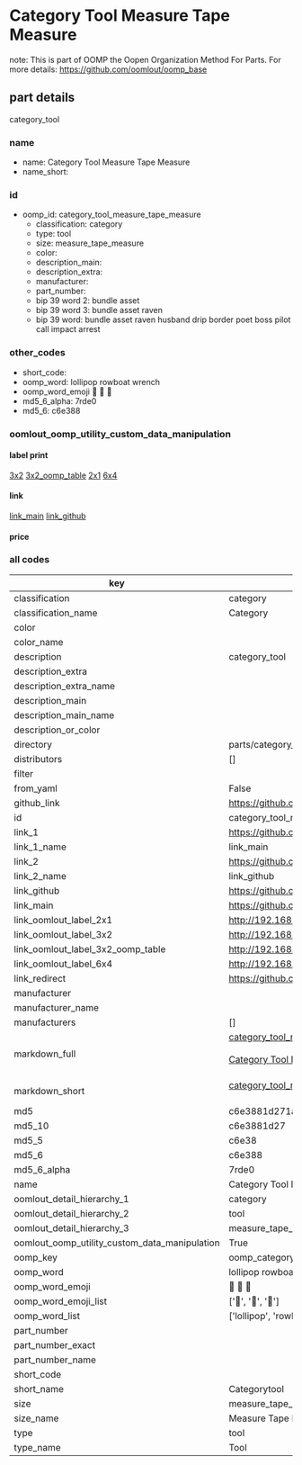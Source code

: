 # Category Tool Measure Tape Measure  

note: This is part of OOMP the Oopen Organization Method For Parts. For more details: https://github.com/oomlout/oomp_base

##  part details
  



category_tool



### name
* name: Category Tool Measure Tape Measure
* name_short: 
### id
* oomp_id: category_tool_measure_tape_measure
  * classification: category
  * type: tool
  * size: measure_tape_measure
  * color: 
  * description_main: 
  * description_extra: 
  * manufacturer: 
  * part_number: 
  * bip 39 word 2: bundle asset
  * bip 39 word 3: bundle asset raven
  * bip 39 word: bundle asset raven husband drip border poet boss pilot call impact arrest

### other_codes
* short_code: 
* oomp_word: lollipop rowboat wrench
* oomp_word_emoji :lollipop: :rowboat: :wrench:
* md5_6_alpha: 7rde0
* md5_6: c6e388






### oomlout_oomp_utility_custom_data_manipulation
#### label print
[3x2](http://192.168.1.245:1112/?label=oomp%207rde0)
[3x2_oomp_table](http://192.168.1.108:1112/?label=oomp%207rde0)
[2x1](http://192.168.1.242:1112/?label=oomp%207rde0)
[6x4](http://192.168.1.55:1112/?label=oomp%207rde0)    

#### link

[link_main](https://github.com/oomlout/oomlout_oomp_version_1_messy/tree/main/parts/category_tool_measure_tape_measure) [link_github](https://github.com/oomlout/oomlout_oomp_version_1_messy/tree/main/parts/category_tool_measure_tape_measure)                             

#### price







### all codes 
| key | value |  
| --- | --- |  
| classification | category |  
| classification_name | Category |  
| color |  |  
| color_name |  |  
| description | category_tool |  
| description_extra |  |  
| description_extra_name |  |  
| description_main |  |  
| description_main_name |  |  
| description_or_color |   |  
| directory | parts/category_tool_measure_tape_measure |  
| distributors | [] |  
| filter |  |  
| from_yaml | False |  
| github_link | https://github.com/oomlout/oomlout_oomp_part_src/tree/main/parts/category_tool_measure_tape_measure |  
| id | category_tool_measure_tape_measure |  
| link_1 | https://github.com/oomlout/oomlout_oomp_version_1_messy/tree/main/parts/category_tool_measure_tape_measure |  
| link_1_name | link_main |  
| link_2 | https://github.com/oomlout/oomlout_oomp_version_1_messy/tree/main/parts/category_tool_measure_tape_measure |  
| link_2_name | link_github |  
| link_github | https://github.com/oomlout/oomlout_oomp_version_1_messy/tree/main/parts/category_tool_measure_tape_measure |  
| link_main | https://github.com/oomlout/oomlout_oomp_version_1_messy/tree/main/parts/category_tool_measure_tape_measure |  
| link_oomlout_label_2x1 | http://192.168.1.242:1112/?label=oomp%207rde0 |  
| link_oomlout_label_3x2 | http://192.168.1.245:1112/?label=oomp%207rde0 |  
| link_oomlout_label_3x2_oomp_table | http://192.168.1.108:1112/?label=oomp%207rde0 |  
| link_oomlout_label_6x4 | http://192.168.1.55:1112/?label=oomp%207rde0 |  
| link_redirect | https://github.com/oomlout/oomlout_oomp_version_1_messy/tree/main/parts/category_tool_measure_tape_measure |  
| manufacturer |  |  
| manufacturer_name |  |  
| manufacturers | [] |  
| markdown_full | [category_tool_measure_tape_measure](none)<br>[](none)<br>[Category Tool Measure Tape Measure](none)<br><br> |  
| markdown_short | [category_tool_measure_tape_measure](none)<br><br> |  
| md5 | c6e3881d271a34e4672196ff64c368f2 |  
| md5_10 | c6e3881d27 |  
| md5_5 | c6e38 |  
| md5_6 | c6e388 |  
| md5_6_alpha | 7rde0 |  
| name | Category Tool Measure Tape Measure |  
| oomlout_detail_hierarchy_1 | category |  
| oomlout_detail_hierarchy_2 | tool |  
| oomlout_detail_hierarchy_3 | measure_tape_measure |  
| oomlout_oomp_utility_custom_data_manipulation | True |  
| oomp_key | oomp_category_tool_measure_tape_measure |  
| oomp_word | lollipop rowboat wrench |  
| oomp_word_emoji | :lollipop: :rowboat: :wrench: |  
| oomp_word_emoji_list | [':lollipop:', ':rowboat:', ':wrench:'] |  
| oomp_word_list | ['lollipop', 'rowboat', 'wrench'] |  
| part_number |  |  
| part_number_exact |  |  
| part_number_name |  |  
| short_code |  |  
| short_name | Categorytool |  
| size | measure_tape_measure |  
| size_name | Measure Tape Measure |  
| type | tool |  
| type_name | Tool |  
